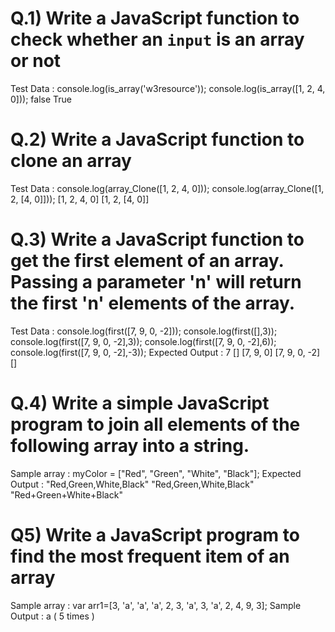 
# Q.1) Write a JavaScript function to check whether an `input` is an array or not
Test Data :
console.log(is_array('w3resource'));
console.log(is_array([1, 2, 4, 0]));
false
True


# Q.2) Write a JavaScript function to clone an array
Test Data :
console.log(array_Clone([1, 2, 4, 0]));
console.log(array_Clone([1, 2, [4, 0]]));
[1, 2, 4, 0]
[1, 2, [4, 0]]



# Q.3) Write a JavaScript function to get the first element of an array. Passing a parameter 'n' will return the first 'n' elements of the array.
Test Data :
console.log(first([7, 9, 0, -2]));
console.log(first([],3));
console.log(first([7, 9, 0, -2],3));
console.log(first([7, 9, 0, -2],6));
console.log(first([7, 9, 0, -2],-3));
Expected Output :
7
[]
[7, 9, 0]
[7, 9, 0, -2]
[]

# Q.4) Write a simple JavaScript program to join all elements of the following array into a string.
Sample array : myColor = ["Red", "Green", "White", "Black"];
Expected Output :
"Red,Green,White,Black"
"Red,Green,White,Black"
"Red+Green+White+Black"


# Q5) Write a JavaScript program to find the most frequent item of an array
Sample array : var arr1=[3, 'a', 'a', 'a', 2, 3, 'a', 3, 'a', 2, 4, 9, 3];
Sample Output : a ( 5 times )